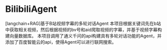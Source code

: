 # BilibiliAgent
[langchain+RAG]基于B站视频字幕的多轮对话Agent
本项目根据关键词先在b站中获取相关视频，然后根据视频的bv号和aid爬取视频的字幕，并基于视频字幕构建向量数据库。
本项目调用了通义千问的api构建具有多轮对话功能的Agent，并添加了百度智能云的api，使得Agent可以进行联网搜索。
